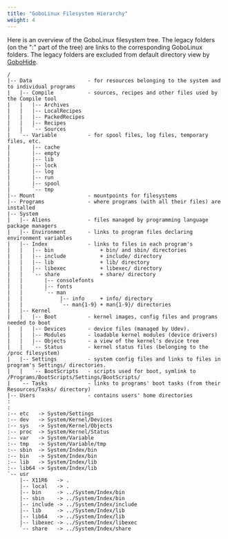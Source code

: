 ```yaml
---
title: "GoboLinux Filesystem Hierarchy"
weight: 4
---
```


Here is an overview of the GoboLinux filesystem tree. The legacy folders
(on the ":" part of the tree) are links to the corresponding GoboLinux
folders. The legacy folders are excluded from default directory view by
[GoboHide](/Documentation/GoboHide).

    / 
    |-- Data                  - for resources belonging to the system and to individual programs 
    |   |-- Compile           - sources, recipes and other files used by the Compile tool
    |   |   |-- Archives 
    |   |   |-- LocalRecipes
    |   |   |-- PackedRecipes
    |   |   |-- Recipes
    |   |   `-- Sources 
    |   `-- Variable          - for spool files, log files, temporary files, etc.
    |       |-- cache 
    |       |-- empty 
    |       |-- lib 
    |       |-- lock 
    |       |-- log 
    |       |-- run 
    |       |-- spool 
    |       `-- tmp
    |-- Mount                 - mountpoints for filesystems
    |-- Programs              - where programs (with all their files) are installed 
    |-- System
    |   |-- Aliens            - files managed by programming language package managers
    |   |-- Environment       - links to program files declaring environment variables
    |   |-- Index             - links to files in each program's
    |   |   |-- bin               + bin/ and sbin/ directories
    |   |   |-- include           + include/ directory
    |   |   |-- lib               + lib/ directory
    |   |   |-- libexec           + libexec/ directory
    |   |   `-- share             + share/ directory
    |   |       |-- consolefonts
    |   |       |-- fonts 
    |   |       `-- man
    |   |            |-- info     + info/ directory
    |   |            `-- man{1-9} + man{1-9}/ directories
    |   |-- Kernel
    |   |   |-- Boot          - kernel images, config files and programs needed to boot
    |   |   |-- Devices       - device files (managed by Udev).
    |   |   |-- Modules       - loadable kernel modules (device drivers)
    |   |   |-- Objects       - a view of the kernel's device tree 
    |   |   `-- Status        - kernel status files (belonging to the /proc filesystem)
    |   |-- Settings          - system config files and links to files in program's Settings/ directories.
    |   |   `-- BootScripts   - scripts used for boot, symlink to /Programs/BootScripts/Settings/BootScripts/
    |   `-- Tasks             - links to programs' boot tasks (from their Resources/Tasks/ directory)
    |-- Users                 - contains users' home directories
    :
    :
    :-- etc   -> System/Settings 
    :-- dev   -> System/Kernel/Devices
    :-- sys   -> System/Kernel/Objects
    :-- proc  -> System/Kernel/Status
    :-- var   -> System/Variable
    :-- tmp   -> System/Variable/tmp
    :-- sbin  -> System/Index/bin
    :-- bin   -> System/Index/bin
    :-- lib   -> System/Index/lib
    :-- lib64 -> System/Index/lib
    `-- usr
        |-- X11R6   -> .
        |-- local   -> .
        |-- bin     -> ../System/Index/bin
        |-- sbin    -> ../System/Index/bin
        |-- include -> ../System/Index/include
        |-- lib     -> ../System/Index/lib
        |-- lib64   -> ../System/Index/lib
        |-- libexec -> ../System/Index/libexec
        `-- share   -> ../System/Index/share